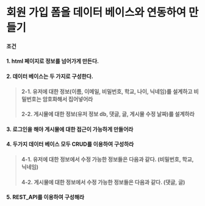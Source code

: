 #  회원 가입 폼을 데이터 베이스와 연동하여 만들기

#### 조건
#### 1. html 페이지로 정보를 넘어가게 만든다.
#### 2. 데이터 베이스는 두 가지로 구성한다.
> #### 2-1. 유저에 대한 정보(이름, 이메일, 비밀번호, 학교, 나이, 닉네임)를 설계하고 비밀번호는 암호화해서 집어넣어라
> #### 2-2. 게시물에 대한 정보(유저 정보 db, 댓글, 글, 게시물 수정 날짜)를 설계하라
#### 3. 로그인을 해야 게시물에 대한 접근이 가능하게 만들어라
#### 4. 두가지 데이터 베이스 모두 CRUD를 이용하여 구성하라
> #### 4-1. 유저에 대한 정보에서 수정 가능한 정보들은 다음과 같다. (비밀번호, 학교, 닉네임)
> #### 4-2. 게시물에 대한 정보에서 수정 가능한 정보들은 다음과 같다. (댓글, 글)
#### 5. REST_API를 이용하여 구성해라
